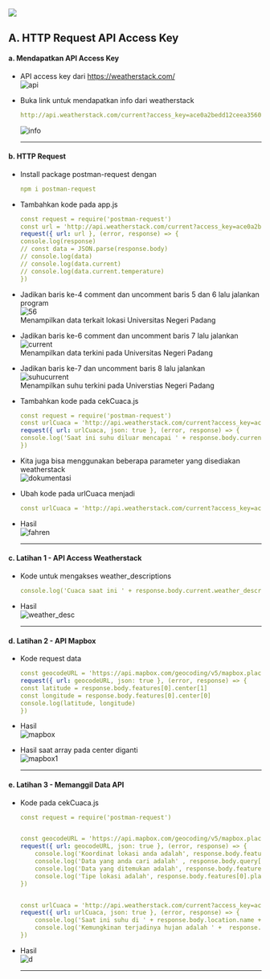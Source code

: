 <h1 float="left">
  <img src="https://readme-typing-svg.herokuapp.com?font=Urbanist&pause=1000&color=1EC309&width=700&lines=Modul+2+-+Node.js+Module+System+dan+Command+Line+Arguments" />
</h1>

<h2>
  A. HTTP Request  API Access Key
</h2>

<h4>
  a. Mendapatkan API Access Key
</h4>

   - API access key dari  https://weatherstack.com/ <br>
    ![api](https://github.com/alixa01/Prak_PJ_Alixa-Arivya-Tofer/assets/94752755/73a009e5-c16e-4579-8f3f-bf4c5f7d0320)

  - Buka link untuk mendapatkan info dari weatherstack
    ```yml
    http://api.weatherstack.com/current?access_key=ace0a2bedd12ceea356021a84772d3e2&query=-0.8970118486723626,100.35076508280925
    ```
    ![info](https://github.com/alixa01/Prak_PJ_Alixa-Arivya-Tofer/assets/94752755/8f262a95-c912-48b3-8f9b-c743da99d12a) <hr>

<h4>
  b. HTTP Request
</h4>

  - Install package postman-request dengan
    ```yml
    npm i postman-request
    ```

  - Tambahkan kode pada app.js
    ```yml
    const request = require('postman-request')
    const url = 'http://api.weatherstack.com/current?access_key=ace0a2bedd12ceea356021a84&query=-0.8970118486723626,100.35076508280925'
    request({ url: url }, (error, response) => {
    console.log(response)
    // const data = JSON.parse(response.body)
    // console.log(data)
    // console.log(data.current)
    // console.log(data.current.temperature)
    })
    ```

  - Jadikan baris ke-4 comment dan uncomment baris 5 dan 6 lalu jalankan program <br>
    ![56](https://github.com/alixa01/Prak_PJ_Alixa-Arivya-Tofer/assets/94752755/cdc8c384-c1c7-4b85-b788-62ec48cf67f1) <br>
    Menampilkan data terkait lokasi Universitas Negeri Padang

  - Jadikan baris ke-6 comment dan uncomment baris 7 lalu jalankan <br>
  ![current](https://github.com/alixa01/Prak_PJ_Alixa-Arivya-Tofer/assets/94752755/57069127-40f4-419b-a71b-2f6b32907842) <br>
  Menampilkan data terkini pada Universitas Negeri Padang

  - Jadikan baris ke-7 dan uncomment baris 8 lalu jalankan <br>
  ![suhucurrent](https://github.com/alixa01/Prak_PJ_Alixa-Arivya-Tofer/assets/94752755/eadaeacb-90a9-4bbe-b0d2-01f7526c6beb) <br>
  Menampilkan suhu terkini pada Universtias Negeri Padang
   
  - Tambahkan kode pada cekCuaca.js
    ```yml
    const request = require('postman-request')
    const urlCuaca = 'http://api.weatherstack.com/current?access_key=ace0a2bedd12ceea356021a84&query=-0.8970118486723626,100.35076508280925'
    request({ url: urlCuaca, json: true }, (error, response) => {
    console.log('Saat ini suhu diluar mencapai ' + response.body.current.temperature + ' derajat celcius. Kemungkinan terjadinya hujan adalah ' + response.body.current.precip + '%')
    })
    ```

  - Kita juga bisa menggunakan beberapa parameter yang disediakan weatherstack <br>
    ![dokumentasi](https://github.com/alixa01/Prak_PJ_Alixa-Arivya-Tofer/assets/94752755/3ad06ff5-de93-4392-9ef2-e74dc767a080)

  - Ubah kode pada urlCuaca menjadi
      ```yml
      const urlCuaca = 'http://api.weatherstack.com/current?access_key=ace0a2bedd12ceea356021a84&query=-0.8970118486723626,100.35076508280925&units=f'
      ```

  - Hasil <br>
    ![fahren](https://github.com/alixa01/Prak_PJ_Alixa-Arivya-Tofer/assets/94752755/d015525d-bb55-42b1-a397-b2d15b678b77) <hr>


<h4>
  c. Latihan 1 - API Access Weatherstack
</h4>

  - Kode untuk mengakses weather_descriptions
    ```yml
    console.log('Cuaca saat ini ' + response.body.current.weather_descriptions[0])
    ```

  - Hasil <br>
    ![weather_desc](https://github.com/alixa01/Prak_PJ_Alixa-Arivya-Tofer/assets/94752755/e9aedce8-92a7-4bfb-bab5-8048c76ad1d2) <hr>


<h4>
  d. Latihan 2 - API Mapbox
</h4>    

   - Kode request data
     ```yml
     const geocodeURL = 'https://api.mapbox.com/geocoding/v5/mapbox.places/padang.json?language=id&access_token=pk.eyJ1IjoiYWxpeGEwNyIsImEiOiJjbG4zZmtrdGowaXhhMmpudzBsajhlcjdhIn0.IYe6HT-oaSNbmuV_esV4zw&limit=1'
     request({ url: geocodeURL, json: true }, (error, response) => {
     const latitude = response.body.features[0].center[1]
     const longitude = response.body.features[0].center[0]
     console.log(latitude, longitude)
     })
     ```

  - Hasil <br>
    ![mapbox](https://github.com/alixa01/Prak_PJ_Alixa-Arivya-Tofer/assets/94752755/3a9acf8b-f269-4828-95ae-d720c8c3a015)

  - Hasil saat array pada center diganti <br>
    ![mapbox1](https://github.com/alixa01/Prak_PJ_Alixa-Arivya-Tofer/assets/94752755/c1ef71e9-07f2-4a05-a6ed-90398a0ca281) <hr>


<h4>
  e. Latihan 3 - Memanggil Data API
</h4>    

  - Kode pada cekCuaca.js
    ```yml
    const request = require('postman-request')


    const geocodeURL = 'https://api.mapbox.com/geocoding/v5/mapbox.places/padang.json?language=id&access_token=pk.eyJ1IjoiYWxpeGEwNyIsImEiOiJjbG4zZmtrdGowaXhhMmpudzBsajhlcjdhIn0.IYe6HT-oaSNbmuV_esV4zw&limit=1'
    request({ url: geocodeURL, json: true }, (error, response) => {
        console.log('Koordinat lokasi anda adalah', response.body.features[0].center[0] + ' ' + response.body.features[0].center[1])
        console.log('Data yang anda cari adalah' , response.body.query[0])
        console.log('Data yang ditemukan adalah', response.body.features[0].place_name)
        console.log('Tipe lokasi adalah', response.body.features[0].place_type[0])
    })
    
    
    const urlCuaca = 'http://api.weatherstack.com/current?access_key=ace0a2bedd12ceea356021a84772d3e2&query=-0.8970118486723626,100.35076508280925&units=m'
    request({ url: urlCuaca, json: true }, (error, response) => {
        console.log('Saat ini suhu di ' + response.body.location.name + ' mencapai ' + response.body.current.temperature + ' derajat celcius')
        console.log('Kemungkinan terjadinya hujan adalah ' +  response.body.current.precip + ' %')
    })
    ```

  - Hasil <br>
    ![d](https://github.com/alixa01/Prak_PJ_Alixa-Arivya-Tofer/assets/94752755/f0f673e3-ed7b-483f-b836-ecc2424ec8a5) <hr>
